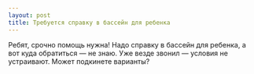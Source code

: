 ```yaml
---
layout: post 
title: Требуется справку в бассейн для ребенка 
--- 
```

Ребят, срочно помощь нужна! Надо справку в бассейн для ребенка, а вот куда обратиться — не знаю. Уже везде звонил — условия не устраивают. Может подкинете варианты?